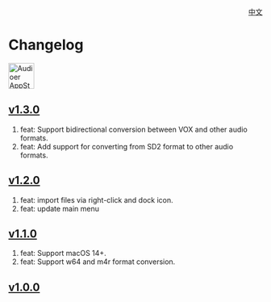 <p align="right">
  <a href="./CHANGELOG.zh.md">中文</a>
</p>
<!--rehype:style=float: right; bottom: -36px; position: relative;-->

Changelog
===

<a target="_blank" href="https://apps.apple.com/app/Audioer/6743841447" title="Audioer for macOS">
<img alt="Audioer AppStore" src="https://jaywcjlove.github.io/sb/download/macos.svg" height="51">
</a>

## [v1.3.0](https://github.com/jaywcjlove/audioer/releases/tag/v1.3.0)

1. feat: Support bidirectional conversion between VOX and other audio formats.
2. feat: Add support for converting from SD2 format to other audio formats.

## [v1.2.0](https://github.com/jaywcjlove/audioer/releases/tag/v1.2.0)

1. feat: import files via right-click and dock icon.
2. feat: update main menu

## [v1.1.0](https://github.com/jaywcjlove/audioer/releases/tag/v1.1.0)

1. feat: Support macOS 14+.
2. feat: Support w64 and m4r format conversion.

## [v1.0.0](https://github.com/jaywcjlove/audioer/releases/tag/v1.0.0)
